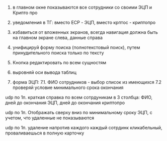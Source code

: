 1) в главном окне показываются все сотрудники со своими ЭЦП и Крипто про
2) уведомления в ТГ: вместо ECP - ЭЦП, вместо крптос - криптопро
3) избавиться от вложенных экранов, всегда навигация должна быть на главном экране слева,
данные справа

4) унифицируй форму поиска (полнотекстовый поиск),
путем принудительного поиска только по тексту

5) Кнопка редактировать по всем сущностям

6) выровняй оси вывода таблиц

7) форма ЭЦП:
7.1. ФИО сотрудников - выбор список из имеющихся
7.2 проверяй условие минимального срока окончания


udp по 1п. краткая справка по всем сотрдуникам в 3 столбца:
ФИО, дней до окончания ЭЦП,
дней до окончания криптопро

udp по 1п. Отображать сверху вниз по
минимальному сроку ЭЦП, с учетом,
что удаленные не показываются

udp по 1п. удаление напротив каждого
каждый сотрдинк кликабельный, проваливаешься в полную карточку
